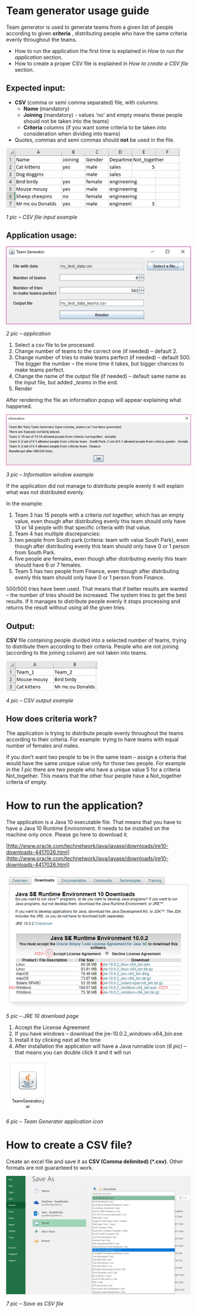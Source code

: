 # Team generator usage guide

Team generator is used to generate teams from a given list of people according to given **criteria** , distributing people who have the same criteria evenly throughout the teams.

- How to run the application the first time is explained in _How to run the application_ section.
- How to create a proper CSV file is explained in _How to create a CSV file_ section.

## Expected input:

- **CSV** (comma or semi comma separated) file, with columns:
  - **Name** (mandatory)
  - **Joining** (mandatory) - values &#39;no&#39; and empty means these people should not be taken into the teams)
  - **Criteria** columns (if you want some criteria to be taken into consideration when dividing into teams)
- Quotes, commas and semi commas should **not** be used in the file.

![alt text](img/CSV_input_sample.png "CSV file input example")

_1 pic – CSV file input example_

## Application usage:

![alt text](img/app_sample.png "application")

_2 pic – application_

1. Select a csv file to be processed.
2. Change number of teams to the correct one (if needed) – default 2.
3. Change number of tries to make teams perfect (if needed) – default 500. The bigger the number – the more time it takes, but bigger chances to make teams perfect.
4. Change the name of the output file (if needed) – default same name as the input file, but added _\_teams_ in the end.
5. Render

After rendering the file an information popup will appear explaining what happened.

![alt text](img/app_info_sample.png "Information window example")

_3 pic – Information window example_

If the application did not manage to distribute people evenly it will explain what was not distributed evenly.

In the example:

1. Team 3 has 15 people with a criteria _not together,_ which has an empty value, even though after distributing evenly this team should only have 13 or 14 people with that specific criteria with that value.
2. Team 4 has multiple discrepancies:
  1. two people from South park (criteria: team with value South Park), even though after distributing evenly this team should only have 0 or 1 person from South Park.
  2. five people are females, even though after distributing evenly this team should have 6 or 7 females.
3. Team 5 has two people from Finance, even though after distributing evenly this team should only have 0 or 1 person from Finance.

500/500 tries have been used. That means that if better results are wanted – the number of tries should be increased. The system tries to get the best results. If it manages to distribute people evenly it stops processing and returns the result without using all the given tries.

## Output:

**CSV** file containing people divided into a selected number of teams, trying to distribute them according to their criteria. People who are not joining (according to the joining column) are not taken into teams.

![alt text](img/CSV_output_sample.png "CSV output example")

_4 pic – CSV output example_

## How does criteria work?

The application is trying to distribute people evenly throughout the teams according to their criteria. For example: trying to have teams with equal number of females and males.

If you don&#39;t want two people to be in the same team – assign a criteria that would have the same unique value only for those two people. For example in the _1 pic_ there are two people who have a unique value 5 for a criteria Not\_together. This means that the other four people have a Not\_together criteria of empty.

# How to run the application?

The application is a Java 10 executable file. That means that you have to have a Java 10 Runtime Environment. It needs to be installed on the machine only once. Please go here to download it.

[http://www.oracle.com/technetwork/java/javase/downloads/jre10-downloads-4417026.html](http://www.oracle.com/technetwork/java/javase/downloads/jre10-downloads-4417026.html)

![alt text](img/JRE_10_download.png "JRE 10 download page")

_5 pic – JRE 10 download page_

1. Accept the License Agreement
2. If you have windows – download the jre-10.0.2\_windows-x64\_bin.exe
3. Install it by clicking next all the time
4. After installation the application will have a Java runnable icon (_6 pic)_ – that means you can double click it and it will run

![alt text](img/java_icon_sample.png "Team Generator application icon")

_6 pic – Team Generator application icon_

# How to create a CSV file?

Create an excel file and save it as **CSV (Comma delimited) (\*.csv)**. Other formats are not guaranteed to work.

![alt text](img/save_as_CSV_sample.png "Save as CSV file")

_7 pic – Save as CSV file_
